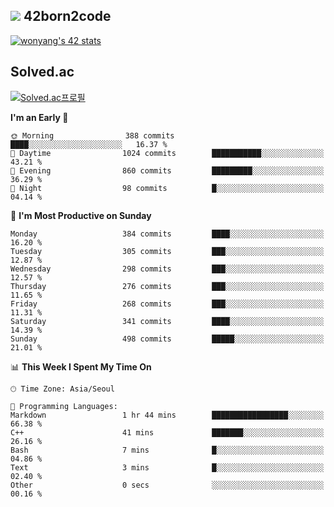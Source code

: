 
## <img src="https://img.shields.io/badge/-000000?style=flat&logo=42&logoColor=white"> 42born2code
[![wonyang's 42 stats](https://badge42.vercel.app/api/v2/cl5nhe5b6007809kydha7ht42/stats?cursusId=21&coalitionId=88)](https://profile.intra.42.fr/users/wonyang)

## Solved.ac
[![Solved.ac프로필](http://mazassumnida.wtf/api/v2/generate_badge?boj=bennyws)](https://solved.ac/bennyws)

<!--START_SECTION:waka-->
**I'm an Early 🐤** 

```text
🌞 Morning                388 commits         ████░░░░░░░░░░░░░░░░░░░░░   16.37 % 
🌆 Daytime                1024 commits        ███████████░░░░░░░░░░░░░░   43.21 % 
🌃 Evening                860 commits         █████████░░░░░░░░░░░░░░░░   36.29 % 
🌙 Night                  98 commits          █░░░░░░░░░░░░░░░░░░░░░░░░   04.14 % 
```
📅 **I'm Most Productive on Sunday** 

```text
Monday                   384 commits         ████░░░░░░░░░░░░░░░░░░░░░   16.20 % 
Tuesday                  305 commits         ███░░░░░░░░░░░░░░░░░░░░░░   12.87 % 
Wednesday                298 commits         ███░░░░░░░░░░░░░░░░░░░░░░   12.57 % 
Thursday                 276 commits         ███░░░░░░░░░░░░░░░░░░░░░░   11.65 % 
Friday                   268 commits         ███░░░░░░░░░░░░░░░░░░░░░░   11.31 % 
Saturday                 341 commits         ████░░░░░░░░░░░░░░░░░░░░░   14.39 % 
Sunday                   498 commits         █████░░░░░░░░░░░░░░░░░░░░   21.01 % 
```


📊 **This Week I Spent My Time On** 

```text
🕑︎ Time Zone: Asia/Seoul

💬 Programming Languages: 
Markdown                 1 hr 44 mins        █████████████████░░░░░░░░   66.38 % 
C++                      41 mins             ███████░░░░░░░░░░░░░░░░░░   26.16 % 
Bash                     7 mins              █░░░░░░░░░░░░░░░░░░░░░░░░   04.86 % 
Text                     3 mins              █░░░░░░░░░░░░░░░░░░░░░░░░   02.40 % 
Other                    0 secs              ░░░░░░░░░░░░░░░░░░░░░░░░░   00.16 % 
```


<!--END_SECTION:waka-->
